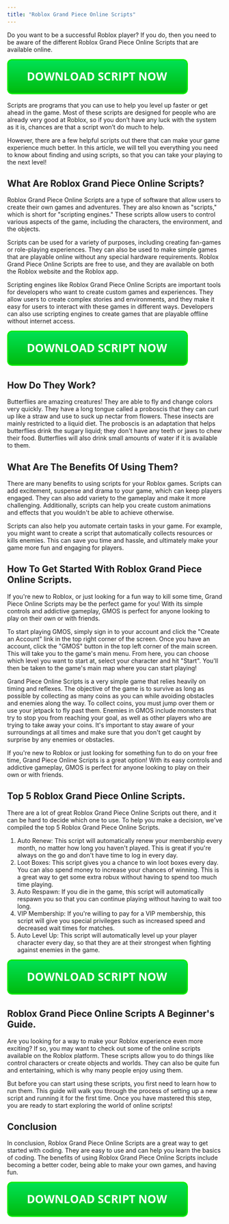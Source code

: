 ```yaml
---
title: "Roblox Grand Piece Online Scripts"
---
```


Do you want to be a successful Roblox player? If you do, then you need to be aware of the different Roblox Grand Piece Online Scripts that are available online.

[![script button](https://github.com/robloxpaste/robloxpaste.github.io/blob/main/script_button.png?raw=true)](https://rbxpaste.com/latest-script)


Scripts are programs that you can use to help you level up faster or get ahead in the game. Most of these scripts are designed for people who are already very good at Roblox, so if you don’t have any luck with the system as it is, chances are that a script won’t do much to help.

However, there are a few helpful scripts out there that can make your game experience much better. In this article, we will tell you everything you need to know about finding and using scripts, so that you can take your playing to the next level!

## What Are Roblox Grand Piece Online Scripts?

Roblox Grand Piece Online Scripts are a type of software that allow users to create their own games and adventures. They are also known as "scripts," which is short for "scripting engines." These scripts allow users to control various aspects of the game, including the characters, the environment, and the objects.

Scripts can be used for a variety of purposes, including creating fan-games or role-playing experiences. They can also be used to make simple games that are playable online without any special hardware requirements. Roblox Grand Piece Online Scripts are free to use, and they are available on both the Roblox website and the Roblox app.

Scripting engines like Roblox Grand Piece Online Scripts are important tools for developers who want to create custom games and experiences. They allow users to create complex stories and environments, and they make it easy for users to interact with these games in different ways. Developers can also use scripting engines to create games that are playable offline without internet access.

[![script button](https://github.com/robloxpaste/robloxpaste.github.io/blob/main/script_button.png?raw=true)](https://rbxpaste.com/latest-script)

## How Do They Work?

Butterflies are amazing creatures! They are able to fly and change colors very quickly. They have a long tongue called a proboscis that they can curl up like a straw and use to suck up nectar from flowers. These insects are mainly restricted to a liquid diet. The proboscis is an adaptation that helps butterflies drink the sugary liquid; they don't have any teeth or jaws to chew their food. Butterflies will also drink small amounts of water if it is available to them.

## What Are The Benefits Of Using Them?
There are many benefits to using scripts for your Roblox games. Scripts can add excitement, suspense and drama to your game, which can keep players engaged. They can also add variety to the gameplay and make it more challenging. Additionally, scripts can help you create custom animations and effects that you wouldn't be able to achieve otherwise.

Scripts can also help you automate certain tasks in your game. For example, you might want to create a script that automatically collects resources or kills enemies. This can save you time and hassle, and ultimately make your game more fun and engaging for players.

## How To Get Started With Roblox Grand Piece Online Scripts.
If you're new to Roblox, or just looking for a fun way to kill some time, Grand Piece Online Scripts may be the perfect game for you! With its simple controls and addictive gameplay, GMOS is perfect for anyone looking to play on their own or with friends.

To start playing GMOS, simply sign in to your account and click the "Create an Account" link in the top right corner of the screen. Once you have an account, click the "GMOS" button in the top left corner of the main screen. This will take you to the game's main menu. From here, you can choose which level you want to start at, select your character and hit "Start". You'll then be taken to the game's main map where you can start playing!

Grand Piece Online Scripts is a very simple game that relies heavily on timing and reflexes. The objective of the game is to survive as long as possible by collecting as many coins as you can while avoiding obstacles and enemies along the way. To collect coins, you must jump over them or use your jetpack to fly past them. Enemies in GMOS include monsters that try to stop you from reaching your goal, as well as other players who are trying to take away your coins. It's important to stay aware of your surroundings at all times and make sure that you don't get caught by surprise by any enemies or obstacles.

If you're new to Roblox or just looking for something fun to do on your free time, Grand Piece Online Scripts is a great option! With its easy controls and addictive gameplay, GMOS is perfect for anyone looking to play on their own or with friends.

## Top 5 Roblox Grand Piece Online Scripts.

There are a lot of great Roblox Grand Piece Online Scripts out there, and it can be hard to decide which one to use. To help you make a decision, we've compiled the top 5 Roblox Grand Piece Online Scripts.

1. Auto Renew: This script will automatically renew your membership every month, no matter how long you haven't played. This is great if you're always on the go and don't have time to log in every day.
2. Loot Boxes: This script gives you a chance to win loot boxes every day. You can also spend money to increase your chances of winning. This is a great way to get some extra robux without having to spend too much time playing.
3. Auto Respawn: If you die in the game, this script will automatically respawn you so that you can continue playing without having to wait too long.
4. VIP Membership: If you're willing to pay for a VIP membership, this script will give you special privileges such as increased speed and decreased wait times for matches.
5. Auto Level Up: This script will automatically level up your player character every day, so that they are at their strongest when fighting against enemies in the game.

[![script button](https://github.com/robloxpaste/robloxpaste.github.io/blob/main/script_button.png?raw=true)](https://rbxpaste.com/latest-script)

## Roblox Grand Piece Online Scripts A Beginner's Guide.
Are you looking for a way to make your Roblox experience even more exciting? If so, you may want to check out some of the online scripts available on the Roblox platform. These scripts allow you to do things like control characters or create objects and worlds. They can also be quite fun and entertaining, which is why many people enjoy using them.

But before you can start using these scripts, you first need to learn how to run them. This guide will walk you through the process of setting up a new script and running it for the first time. Once you have mastered this step, you are ready to start exploring the world of online scripts!

## Conclusion
In conclusion, Roblox Grand Piece Online Scripts are a great way to get started with coding. They are easy to use and can help you learn the basics of coding. The benefits of using Roblox Grand Piece Online Scripts include becoming a better coder, being able to make your own games, and having fun.

[![script button](https://github.com/robloxpaste/robloxpaste.github.io/blob/main/script_button.png?raw=true)](https://rbxpaste.com/latest-script)
